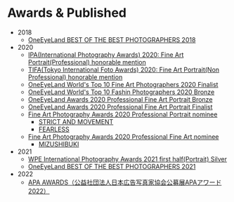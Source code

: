 # Awards & Published

- 2018
  - [OneEyeLand BEST OF THE BEST PHOTOGRAPHERS 2018](https://oneeyeland.com/book/best-of-the-best-photographers-2018#group-137)
- 2020
  - [IPA(International Photography Awards) 2020: Fine Art Portrait(Professional) honorable mention](https://www.photoawards.com/winner/zoom.php?eid=8-199148-20)
  - [TIFA(Tokyo International Foto Awards) 2020: Fine Art Portrait(Non Professional) honorable mention](https://www.tokyofotoawards.jp/winners/hm/2020/5073/)
  - [OneEyeLand World's Top 10 Fine Art Photographers 2020 Finalist](https://oneeyeland.com/top-10/photo-contest/fine-art/award_images.php?award_id=4179)
  - [OneEyeLand World's Top 10 Fashin Photographers 2020 Bronze](https://oneeyeland.com/top-10/photo-contest/fashion/award_images.php?award_id=4553)
  - [OneEyeLand Awards 2020 Professional Fine Art Portrait Bronze](https://oneeyeland.com/awards/award_images.php?award_id=5220&year=2020)
  - [OneEyeLand Awards 2020 Professional Fine Art Portrait Finalist](https://oneeyeland.com/awards/award_images.php?award_id=5546&year=2020)
  - [Fine Art Photography Awards 2020 Professional Portrait nominee](https://fineartphotoawards.com/winners-gallery/fapa-2020-2021/professional/portrait)
    - [STRICT AND MOVEMENT](https://fineartphotoawards.com/winners-gallery/fapa-2020-2021/professional/portrait/hm/14476)
    - [FEARLESS](https://fineartphotoawards.com/winners-gallery/fapa-2020-2021/professional/portrait/hm/14522)
  - [Fine Art Photography Awards 2020 Professional Fine Art nominee](https://fineartphotoawards.com/winners-gallery/fapa-2020-2021/professional/fine-art)
    - [MIZUSHIBUKI](https://fineartphotoawards.com/winners-gallery/fapa-2020-2021/professional/fine-art/hm/13931)
- 2021
  - [WPE International Photography Awards 2021 first half(Portrait) Silver ](https://www.wpeawards.com/rubrique/galleries.php?id_contest=8&id_archive_category=135&page=1)
  - [OneEyeLand BEST OF THE BEST PHOTOGRAPHERS 2021](https://oneeyeland.com/book/best-of-the-best-photographers-2021)
- 2022
  - [APA AWARDS（公益社団法人日本広告写真家協会公募展APAアワード2022）](http://www.apa-japan.com/award/)